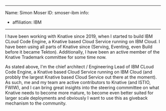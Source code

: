 -------------------------------------------------------------
Name: Simon Moser 
ID: smoser-ibm
info:
  - affiliation: IBM
-------------------------------------------------------------

I have been working with Knative since 2019, when I started to build IBM CLoud Code Engine, a Knative based Cloud Service running on IBM Cloud. 
I have been using all parts of Knative since (Serving, Eventing, even Build before it became Tekton). Additionally, I have been an active member 
of the Knative Trademark committee for some time now.

As stated above, I'm the chief architect / Engineering Lead of IBM CLoud Code Engine, a Knative based Cloud Service running on IBM Cloud 
(and probbly the largest Knative based Cloud Service out there at the moment). As such, me and my team are active contributors to Knative 
(and ISTIO, FWIW), and I can bring great insights into the steering commmittee on what Knative needs to become more mature, to become even better suited 
for larger scale deployments and obviously I want to use this as giveback mechanism to the community. 

